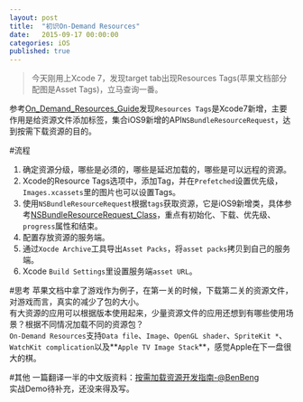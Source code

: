 ```yaml
---
layout: post
title:  "初识On-Demand Resources"
date:   2015-09-17 00:00:00
categories: iOS
published: true
---
```


>今天刚用上Xcode 7，发现target tab出现Resources Tags(苹果文档部分配图是Asset Tags)，立马查询一番。

参考[On_Demand_Resources_Guide](https://developer.apple.com/library/prerelease/ios/documentation/FileManagement/Conceptual/On_Demand_Resources_Guide/index.html)发现`Resources Tags`是Xcode7新增，主要作用是给资源文件添加标签，集合iOS9新增的API`NSBundleResourceRequest`，达到按需下载资源的目的。  


#流程
1. 确定资源分级，哪些是必须的，哪些是延迟加载的，哪些是可以远程的资源。
2. Xcode的Resource Tags选项中，添加Tag，并在`Prefetched`设置优先级，`Images.xcassets`里的图片也可以设置Tags。  
3. 使用`NSBundleResourceRequest`根据`tags`获取资源，它是iOS9新增类，具体参考[NSBundleResourceRequest_Class](https://developer.apple.com/library/prerelease/ios/documentation/Foundation/Reference/NSBundleResourceRequest_Class/index.html)，重点有初始化、下载、优先级、`progress`属性和结束。
4. 配置存放资源的服务端。
4. 通过`Xocde Archive`工具导出`Asset Packs`，将`asset packs`拷贝到自己的服务端。
5. Xcode `Build Settings`里设置服务端`asset URL`。

#思考
苹果文档中拿了游戏作为例子，在第一关的时候，下载第二关的资源文件，对游戏而言，真实的减少了包的大小。  
有大资源的应用可以根据版本使用起来，少量资源文件的应用还想到有哪些使用场景？根据不同情况加载不同的资源包？  
`On-Demand Resources`支持`Data file`、`Image`、`OpenGL shader`、`SpriteKit *`、`WatchKit complication`以及**`Apple TV Image Stack`**，感觉Apple在下一盘很大的棋。  

#其他
一篇翻译一半的中文版资料：[按需加载资源开发指南-@BenBeng](http://benbeng.leanote.com/post/On-Demand-Resources-Guide)  
实战Demo待补充，还没来得及写。  